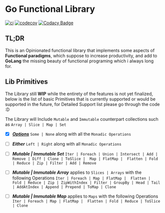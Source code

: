 # Go Functional Library
[![ci](https://github.com/sghaida/fpv2/actions/workflows/ci.yaml/badge.svg)](https://github.com/sghaida/fpv2/actions/workflows/ci.yaml)
[![codecov](https://codecov.io/gh/sghaida/fpv2/branch/main/graph/badge.svg?token=T7LTPQKQIR)](https://codecov.io/gh/sghaida/fpv2)
[![Codacy Badge](https://app.codacy.com/project/badge/Grade/2d9baa3db6cb4f9db65020013632dc1a)](https://app.codacy.com/gh/sghaida/fpv2/dashboard?utm_source=gh&utm_medium=referral&utm_content=&utm_campaign=Badge_grade)

## TL;DR
This is an Opinionated functional library that implements some aspects of **Functional paradigms**, which suppose to increase productivity, and add to **GoLang** the missing beauty of functional programing which i always long for.

## Lib Primitives
The Library still **WIP** while the entirety of the features is not yet finalized, below is the list of basic Primitives that is currently supported or would be supported in the future, for Detailed Support list please go through the code :D

The Library will Include `Mutable` and `Immutable` counterpart collections such as ` Array | Slice | Map | Set `

- [x] **_[Options](src/optional.go)_** `Some | None` along with all the `Monadic Operations`

- [ ] **_Either_** `Left | Right` along with all `Monadic Operations`

- [ ] **_Mutable | Immutable Set_** `Iter | Foreach | Union | Intersect | Add | Remove | Diff | Clone | ToSlice |  Map | FlatMap |  Flatten | Fold | Reduce | Zip | Filter | Add | Remove`

- [ ] **_Mutable | Immutable Array_** applies to `Slices | Arrays` with the following Operations `Iter | Foreach | Map | FlatMap |  Flatten | Fold | Reduce | Zip | ZipWithIndex | Filter | GroupBy | Head | Tail | AddAtIndex | Append | Prepend | ToMap | Clone`

- [ ] **_Mutable | Immutable Map_** applies to `Maps` with the following Operations ` Iter | Foreach | Map | FlatMap |  Flatten | Fold | Reduce | ToSlice | Clone`

